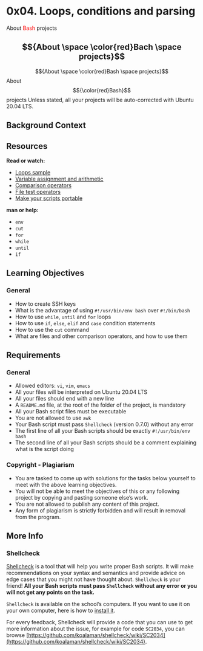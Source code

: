 # 0x04. Loops, conditions and parsing

About <span style="color: red">Bash</span> projects
## $${About \space \color{red}Bach \space projects}$$
$${About \space \color{red}Bash \space projects}$$
About $${\color{red}Bash}$$ projects
Unless stated, all your projects will be auto-corrected with Ubuntu 20.04 LTS.

## Background Context


## Resources
**Read or watch:**

* [Loops sample](https://tldp.org/LDP/Bash-Beginners-Guide/html/sect_09_01.html)
* [Variable assignment and arithmetic](https://tldp.org/LDP/abs/html/ops.html)
* [Comparison operators](https://tldp.org/LDP/abs/html/comparison-ops.html)
* [File test operators](https://tldp.org/LDP/abs/html/fto.html)
* [Make your scripts portable](https://www.cyberciti.biz/tips/finding-bash-perl-python-portably-using-env.html)

**man or help:**
* `env`
* `cut`
* `for`
* `while`
* `until`
* `if`
## Learning Objectives

### General
* How to create SSH keys
* What is the advantage of using `#!/usr/bin/env bash` over `#!/bin/bash`
* How to use `while`, `until` and `for` loops
* How to use `if`, `else`, `elif` and `case` condition statements
* How to use the `cut` command
* What are files and other comparison operators, and how to use them
## Requirements
### General
* Allowed editors: `vi`, `vim`, `emacs`
* All your files will be interpreted on Ubuntu 20.04 LTS
* All your files should end with a new line
* A `README.md` file, at the root of the folder of the project, is mandatory
* All your Bash script files must be executable
* You are not allowed to use `awk`
* Your Bash script must pass `Shellcheck` (version 0.7.0) without any error
* The first line of all your Bash scripts should be exactly `#!/usr/bin/env bash`
* The second line of all your Bash scripts should be a comment explaining what is the script doing
### Copyright - Plagiarism
* You are tasked to come up with solutions for the tasks below yourself to meet with the above learning objectives.
* You will not be able to meet the objectives of this or any following project by copying and pasting someone else’s work.
* You are not allowed to publish any content of this project.
* Any form of plagiarism is strictly forbidden and will result in removal from the program.
## More Info
### Shellcheck
[Shellcheck](https://github.com/koalaman/shellcheck) is a tool that will help you write proper Bash scripts. It will make recommendations on your syntax and semantics and provide advice on edge cases that you might not have thought about. `Shellcheck` is your friend! **All your Bash scripts must pass `Shellcheck` without any error or you will not get any points on the task.**

`Shellcheck` is available on the school’s computers. If you want to use it on your own computer, here is how to [install it](https://github.com/koalaman/shellcheck).

For every feedback, Shellcheck will provide a code that you can use to get more information about the issue, for example for code `SC2034`, you can browse [https://github.com/koalaman/shellcheck/wiki/SC2034](https://github.com/koalaman/shellcheck/wiki/SC2034).
